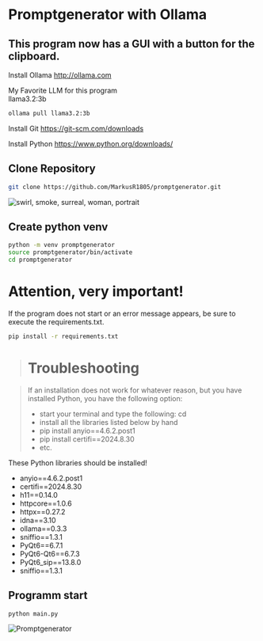 <h1>Promptgenerator with Ollama</h1>
<h2>This program now has a GUI with a button for the clipboard.</h2>

Install Ollama
<http://ollama.com>

My Favorite LLM for this program<br>
llama3.2:3b

```sh
ollama pull llama3.2:3b
```

Install Git
<https://git-scm.com/downloads>

Install Python
<https://www.python.org/downloads/>

<h2>Clone Repository</h2>

```sh
git clone https://github.com/MarkusR1805/promptgenerator.git
```

<img src="https://image.civitai.com/xG1nkqKTMzGDvpLrqFT7WA/c5769d49-f39a-4b84-9d27-b20ee9e625ba/original=true,quality=90/2024-10-26-163521.jpeg" alt="swirl, smoke, surreal, woman, portrait" title="Promptgenerator"/>

<h2>Create python venv</h2>

```sh
python -m venv promptgenerator
source promptgenerator/bin/activate
cd promptgenerator
```

<h1>Attention, very important!</h1>
If the program does not start or an error message appears, be sure to execute the requirements.txt.

```sh
pip install -r requirements.txt
```

> # Troubleshooting

> If an installation does not work for whatever reason, but you have installed Python, you have the following option:
> - start your terminal and type the following: cd
> - install all the libraries listed below by hand
> - pip install anyio==4.6.2.post1
> - pip install certifi==2024.8.30
> - etc.

These Python libraries should be installed!
- anyio==4.6.2.post1
- certifi==2024.8.30
- h11==0.14.0
- httpcore==1.0.6
- httpx==0.27.2
- idna==3.10
- ollama==0.3.3
- sniffio==1.3.1
- PyQt6==6.7.1
- PyQt6-Qt6==6.7.3
- PyQt6_sip==13.8.0
- sniffio==1.3.1

<h2>Programm start</h2>

```sh
python main.py
```

![Promptgenerator](https://image.civitai.com/xG1nkqKTMzGDvpLrqFT7WA/26f2122f-6738-45e1-bcf9-0e62f281622c/original=true,quality=90/36686347.jpeg)